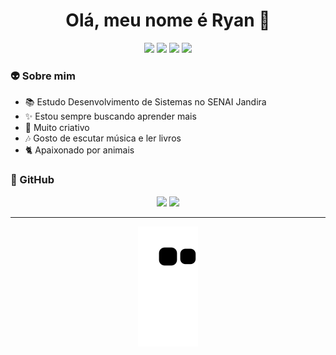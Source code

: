 <h1 align="center"> Olá, meu nome é Ryan 🦋 </h1>

<div  align="center">
<a href="https://www.instagram.com/ryan.alveszzz/" target="_blank"><img src="https://img.shields.io/badge/Instagram-E4405F?style=flat-squarer&logo=Instagram&logoColor=white" target="_blank"></a>
<a href="(https://www.linkedin.com/in/ryan-alvesz/)" target="_blank"><img src="https://img.shields.io/badge/-LinkedIn-blue?style=flat-square&logo=LinkedIn&logoColor=white" target="_blank"></a>
<a href="mailto:ra546038@gmail.com" target="_blank"><img src="https://img.shields.io/badge/-Gmail-c14438?style=flat-square&logo=Gmail&logoColor=white" target="_blank"></a>
<a href="www.github.com/RyanAlvesz.com" target="_blank"><img src="https://img.shields.io/github/followers/RyanAlvesz?label=follow&style=social" target="_blank"></a>
</div>

### 👽 Sobre mim
- 📚 Estudo Desenvolvimento de Sistemas no SENAI Jandira 
- ✨ Estou sempre buscando aprender mais
- 🌹 Muito criativo
- 🎶 Gosto de escutar música e ler livros 
- 🐈 Apaixonado por animais
  
### 🤖 GitHub
<div style="display: inline_block" align="center">
  <img height="160em" src="https://github-readme-stats.vercel.app/api?username=RyanAlvesz&show_icons=true&theme=dracula&include_all_commits=true&count_private=true"/>
  <img height="160em" src="https://github-readme-stats.vercel.app/api/top-langs/?username=RyanAlvesz&layout=compact&langs_count=7&theme=dracula"/>
</div>
  
  -----
<div align="center">
<img src="https://github.com/RyanAlvesz/RyanAlvesz/blob/output/github-contribution-grid-snake.svg">
</div>
